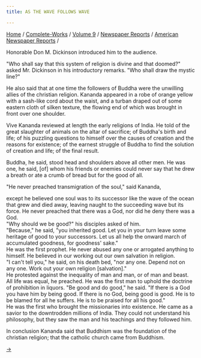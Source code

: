 ```yaml
---
title: AS THE WAVE FOLLOWS WAVE

---
```



[Home](../../../../index.htm) /
[Complete-Works](../../../complete_works.htm) / [Volume
9](../../volume_9_contents.htm) / [Newspaper
Reports](../newspaper_reports_contents.htm) / [American Newspaper
Reports](american_newspaper_contents.htm) /

 Honorable Don M. Dickinson introduced him to the audience.

"Who shall say that this system of religion is divine and that doomed?"
asked Mr. Dickinson in his introductory remarks. "Who shall draw the
mystic line?"

He also said that at one time the followers of Buddha were the unwilling
allies of the christian religion. Kananda appeared in a robe of orange
yellow with a sash-like cord about the waist, and a turban draped out of
some eastern cloth of silken texture, the flowing end of which was
brought in front over one shoulder.

Vive Kananda reviewed at length the early religions of India. He told of
the great slaughter of animals on the altar of sacrifice; of Buddha's
birth and life; of his puzzling questions to himself over the causes of
creation and the reasons for existence; of the earnest struggle of
Buddha to find the solution of creation and life; of the final result.

Buddha, he said, stood head and shoulders above all other men. He was
one, he said, \[of\] whom his friends or enemies could never say that he
drew a breath or ate a crumb of bread but for the good of all.

"He never preached transmigration of the soul," said Kananda,

except he believed one soul was to its successor like the wave of the
ocean that grew and died away, leaving naught to the succeeding wave but
its force. He never preached that there was a God, nor did he deny there
was a God.  
"Why should we be good?" his disciples asked of him.  
"Because," he said, "you inherited good. Let you in your turn leave some
heritage of good to your successors. Let us all help the onward march of
accumulated goodness, for goodness' sake."  
He was the first prophet. He never abused any one or arrogated anything
to himself. He believed in our working out our own salvation in
religion.  
"I can't tell you," he said, on his death bed, "nor any one. Depend not
on any one. Work out your own religion \[salvation\]."  
He protested against the inequality of man and man, or of man and beast.
All life was equal, he preached. He was the first man to uphold the
doctrine of prohibition in liquors. "Be good and do good," he said. "If
there is a God you have him by being good. If there is no God, being
good is good. He is to be blamed for all he suffers. He is to be praised
for all his good."  
He was the first who brought the missionaries into existence. He came as
a savior to the downtrodden millions of India. They could not understand
his philosophy, but they saw the man and his teachings and they followed
him.

In conclusion Kananda said that Buddhism was the foundation of the
christian religion; that the catholic church came from Buddhism.

[→](21_detroit_evening_news_mar_21_1894.htm)


